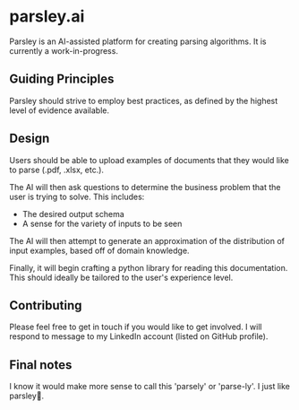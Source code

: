 # parsley.ai

Parsley is an AI-assisted platform for creating parsing algorithms. It is currently a work-in-progress.

## Guiding Principles

Parsley should strive to employ best practices, as defined by the highest level of evidence available.

## Design

Users should be able to upload examples of documents that they would like to parse (.pdf, .xlsx, etc.).

The AI will then ask questions to determine the business problem that the user is trying to solve. This includes:

- The desired output schema
- A sense for the variety of inputs to be seen

The AI will then attempt to generate an approximation of the distribution of input examples, based off of domain knowledge.

Finally, it will begin crafting a python library for reading this documentation. This should ideally be tailored to the user's experience level.

## Contributing

Please feel free to get in touch if you would like to get involved. I will respond to message to my LinkedIn account (listed on GitHub profile).

## Final notes

I know it would make more sense to call this 'parsely' or 'parse-ly'. I just like parsley🌿.